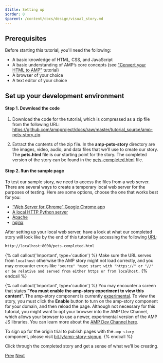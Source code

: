 ```yaml
---
$title: Setting up
$order: 0
$parent: /content/docs/design/visual_story.md
---
```


## Prerequisites

Before starting this tutorial, you'll need the following:

- A basic knowledge of HTML, CSS, and JavaScript
- A basic understanding of AMP’s core concepts (see ["Convert your HTML to AMP"](/docs/tutorials/converting.html) tutorial)
- A browser of your choice
- A text editor of your choice

## Set up your development environment

#### Step 1. Download the code

1.  Download the code for the tutorial, which is compressed as a zip file from the following URL: <a href="https://github.com/ampproject/docs/raw/master/tutorial_source/amp-pets-story.zip">https://github.com/ampproject/docs/raw/master/tutorial_source/amp-pets-story.zip</a>

2. Extract the contents of the zip file.  In the **amp-pets-story** directory are the images, video, audio, and data files that we'll use to create our story.  The **pets.html** file is our starting point for the story. The completed version of the story can be found in the [pets-completed.html](https://github.com/ampproject/docs/blob/master/tutorial_source/amp-pets-story/pets-completed.html) file.

#### Step 2. Run the sample page

To test our sample story, we need to access the files from a web server. There are several ways to create a temporary local web server for the purposes of testing.  Here are some options, choose the one that works best for you:

- [“Web Server for Chrome” Google Chrome app](https://chrome.google.com/webstore/detail/web-server-for-chrome/ofhbbkphhbklhfoeikjpcbhemlocgigb)
- [A local HTTP Python server](https://developer.mozilla.org/en-US/docs/Learn/Common_questions/set_up_a_local_testing_server#Running_a_simple_local_HTTP_server)
- [Apache](https://httpd.apache.org/docs/2.4/getting-started.html)
- [nginx](http://nginx.org/)

After setting up your local web server, have a look at what our completed story will look like by the end of this tutorial by accessing the following <a href="http://localhost:8000/pets-completed.html">URL</a>:

```html
http://localhost:8000/pets-completed.html
```

{% call callout('Important', type='caution') %}
Make sure the URL serves from `localhost` otherwise the AMP story might not load correctly, and you may encounter errors like `"source" "must start with "https://" or "//" or be relative and served from either https or from localhost.`
{% endcall %}

{% call callout('Important', type='caution') %}
You may encounter a screen that states "<b>You must enable the amp-story experiment to view this content</b>". The amp-story component is currently [experimental](/docs/reference/experimental.html).  To view the story, you must click the **Enable** button to turn on the amp-story component for your domain, and then reload the page. Although not necessary for this tutorial, you might want to opt your browser into the AMP Dev Channel, which allows your browser to use a newer, experimental version of the AMP JS libraries.  You can learn more about the [AMP Dev Channel here](/docs/reference/experimental.html).

To sign up for the origin trial to publish pages with the `amp-story` component, please visit <a href="http://bit.ly/amp-story-signup">bit.ly/amp-story-signup</a>.
{% endcall %}

Click through the completed story and get a sense of what we'll be creating.

<div class="prev-next-buttons">
  <a class="button prev-button" href="/docs/design/visual_story.html"><span class="arrow-prev">Prev</span></a>
  <a class="button next-button" href="/docs/design/visual_story/parts_of_story.html"><span class="arrow-next">Next</span></a>
</div>
